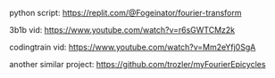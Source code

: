 python script: https://replit.com/@Fogeinator/fourier-transform

3b1b vid: https://www.youtube.com/watch?v=r6sGWTCMz2k

codingtrain vid: https://www.youtube.com/watch?v=Mm2eYfj0SgA

another similar project: https://github.com/trozler/myFourierEpicycles 
